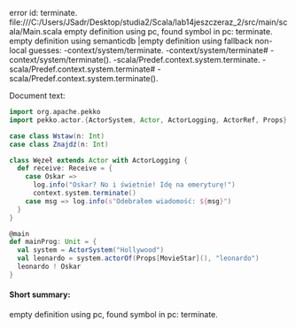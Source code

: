 error id: terminate.
file:///C:/Users/JSadr/Desktop/studia2/Scala/lab14jeszczeraz_2/src/main/scala/Main.scala
empty definition using pc, found symbol in pc: terminate.
empty definition using semanticdb
|empty definition using fallback
non-local guesses:
	 -context/system/terminate.
	 -context/system/terminate#
	 -context/system/terminate().
	 -scala/Predef.context.system.terminate.
	 -scala/Predef.context.system.terminate#
	 -scala/Predef.context.system.terminate().

Document text:

```scala
import org.apache.pekko
import pekko.actor.{ActorSystem, Actor, ActorLogging, ActorRef, Props}

case class Wstaw(n: Int)
case class Znajdź(n: Int)

class Węzeł extends Actor with ActorLogging {
  def receive: Receive = {
    case Oskar =>
      log.info("Oskar? No i świetnie! Idę na emeryturę!")
      context.system.terminate()
    case msg => log.info(s"Odebrałem wiadomość: ${msg}")
  }
}

@main
def mainProg: Unit = {
  val system = ActorSystem("Hollywood")
  val leonardo = system.actorOf(Props[MovieStar](), "leonardo")
  leonardo ! Oskar
}

```

#### Short summary: 

empty definition using pc, found symbol in pc: terminate.